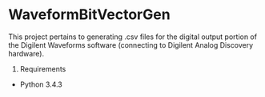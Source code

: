 # WaveformBitVectorGen
This project pertains to generating .csv files for the digital output portion of the Digilent Waveforms software (connecting to Digilent Analog Discovery hardware).
  1. Requirements
 * Python 3.4.3
